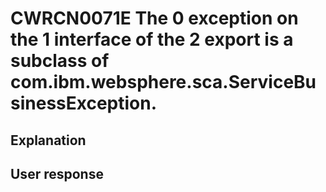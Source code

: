 # CWRCN0071E The 0 exception on the 1 interface of the 2 export is a subclass of com.ibm.websphere.sca.ServiceBusinessException.

## Explanation

## User response